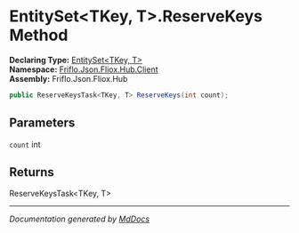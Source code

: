 ﻿<!--  
  <auto-generated>   
    The contents of this file were generated by a tool.  
    Changes to this file may be list if the file is regenerated  
  </auto-generated>   
-->

# EntitySet\<TKey, T\>.ReserveKeys Method

**Declaring Type:** [EntitySet\<TKey, T\>](../index.md)  
**Namespace:** [Friflo.Json.Fliox.Hub.Client](../../index.md)  
**Assembly:** Friflo.Json.Fliox.Hub

```csharp
public ReserveKeysTask<TKey, T> ReserveKeys(int count);
```

## Parameters

`count`  int

## Returns

ReserveKeysTask\<TKey, T\>

___

*Documentation generated by [MdDocs](https://github.com/ap0llo/mddocs)*
